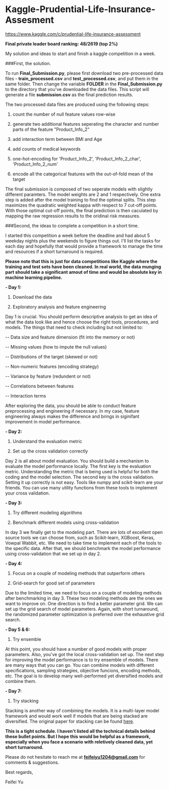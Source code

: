 # Kaggle-Prudential-Life-Insurance-Assesment

https://www.kaggle.com/c/prudential-life-insurance-assessment

**Final private leader board ranking: 48/2619 (top 2%)**

My solution and ideas to start and finish a kaggle competition in a week.


###First, the solution.

To run **Final_Submission.py**, please first download two pre-processed data files - **train_processed.csv** and **test_processed.csv**, and put them in the same folder. Then change the variable **FOLDER** in the **Final_Submission.py** to the directory that you've downloaded the data files. This script will generate a file **submission.csv** as the final prediction results.

The two processed data files are produced using the following steps:

1) count the number of null feature values row-wise

2) generate two additional features seperating the character and number parts of the feature "Product_Info_2"

3) add interaction term between BMI and Age

4) add counts of medical keywords

5) one-hot-encoding for 'Product_Info_2', 'Product_Info_2_char', 'Product_Info_2_num'

6) encode all the categorical features with the out-of-fold mean of the target

The final submission is composed of two seperate models with slightly different paramters. The model weights are 2 and 1 respectively. One extra step is added after the model training to find the optimal splits. This step maximizes the quadratic weighted kappa with respect to 7 cut-off points. With those optimal cut-off points, the final prediction is then caculated by mapping the raw regression results to the oridinal risk measures.


###Second, the ideas to complete a competition in a short time.

I started this competition a week before the deadline and had about 5 weekday nights plus the weekends to figure things out. I'll list the tasks for each day and hopefully that would provide a framework to manage the time and resources if a short turnaround is required.

**Please note that this is just for data competitions like Kaggle where the training and test sets have been cleaned. In real world, the data munging part should take a significant amout of time and would be absolute key in machine learning pipeline.**


**- Day 1:**

1) Download the data

2) Exploratory analysis and feature engineering

Day 1 is crucial. You should perform descriptive analysis to get an idea of what the data look like and hence choose the right tools, procedures, and models. The things that need to check including but not limited to:

-- Data size and feature dimension (fit into the memory or not)

-- Missing values (how to impute the null values)

-- Distributions of the target (skewed or not)

-- Non-numeric features (encoding strategy)

-- Variance by feature (redundent or not)

-- Correlations between features

-- Interaction terms

After exploring the data, you should be able to conduct feature preprocessing and engineering if necessary. In my case, feature engineering always makes the difference and brings in siginifant improvement in model performance.


**- Day 2:**

1) Understand the evaluation metric

2) Set up the cross validation correctly

Day 2 is all about model evaluation. You should build a mechanism to evaluate the model performance locally. The first key is the evaluation metric. Understanding the metric that is being used is helpful for both the coding and the model selection. The second key is the cross validation. Setting it up correctly is not easy. Tools like numpy and scikit-learn are your friends. You can use many utility functions from these tools to implement your cross validation. 


**- Day 3:**

1) Try different modeling algorithms 

2) Benchmark different models using cross-validation 

In day 3 we finally get to the modeling part. There are lots of excellent open source tools we can choose from, such as Scikit-learn, XGBoost, Keras, Vowpal Wabbit, etc. We need to take time to implement each of the tools to the specific data. After that, we should benchmark the model performance using cross-validation that we set up in day 2.


**- Day 4:**

1) Focus on a couple of modeling methods that outperform others

2) Grid-search for good set of parameters

Due to the limited time, we need to focus on a couple of modeling methods after benchmarking in day 3. These two modeling methods are the ones we want to improve on. One direction is to find a better parameter grid. We can set up the grid search of model parameters. Again, with short turnaround, the randomized parameter optimization is preferred over the exhaustive grid search.


**- Day 5 & 6:**

1) Try ensemble

At this point, you should have a number of good models with proper parameters. Also, you've got the local cross-validation set up. The next step for improving the model performance is to try ensemble of models. There are many ways that you can go. You can combine models with different specifications, sampling strategies, objective funcions, encoding methods, etc. The goal is to develop many well-performed yet diversified models and combine them. 


**- Day 7:**

1) Try stacking

Stacking is another way of combining the models. It is a multi-layer model framework and would work well if models that are being stacked are diversified. The original paper for stacking can be found [here](https://www.researchgate.net/publication/222467943_Stacked_Generalization).


**This is a tight schedule. I haven't listed all the technical details behind these bullet points. But I hope this would be helpful as a framework, especially when you face a scenario with reletively cleaned data, yet short turnaround.**


Please do not hesitate to reach me at **feifeiyu1204@gmail.com** for comments & suggestions.


Best regards,

Feifei Yu
